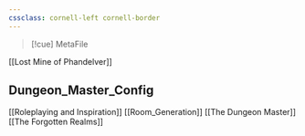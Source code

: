```yaml
---
cssclass: cornell-left cornell-border
---
```

>[!cue] MetaFile

[[Lost Mine of Phandelver]]

## Dungeon_Master_Config

[[Roleplaying and Inspiration]]
[[Room_Generation]]
[[The Dungeon Master]]
[[The Forgotten Realms]]
